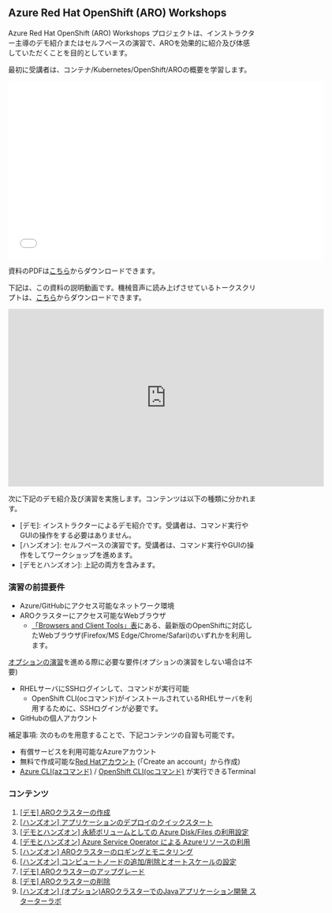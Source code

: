 ## Azure Red Hat OpenShift (ARO) Workshops

Azure Red Hat OpenShift (ARO) Workshops プロジェクトは、インストラクター主導のデモ紹介またはセルフペースの演習で、AROを効果的に紹介及び体感していただくことを目的としています。

最初に受講者は、コンテナ/Kubernetes/OpenShift/AROの概要を学習します。

<embed src="docs/pdf/2022-aro-workshop-lecture.pdf#&scrollbar=0&view=Fit&viewrect=0,0,570,0" width="640" height="360" hspace="0" vspace="0">

資料のPDFは[こちら](docs/pdf/2022-aro-workshop-lecture.pdf)からダウンロードできます。


下記は、この資料の説明動画です。機械音声に読み上げさせているトークスクリプトは、[こちら](docs/pdf/talkscripts.zip)からダウンロードできます。

<iframe width="640" height="360" src="https://www.youtube.com/embed/4UZKbwpJGew" title="YouTube video player" frameborder="0" allow="accelerometer; autoplay; clipboard-write; encrypted-media; gyroscope; picture-in-picture" allowfullscreen></iframe>

次に下記のデモ紹介及び演習を実施します。コンテンツは以下の種類に分かれます。

- \[デモ\]: インストラクターによるデモ紹介です。受講者は、コマンド実行やGUIの操作をする必要はありません。
- \[ハンズオン\]: セルフペースの演習です。受講者は、コマンド実行やGUIの操作をしてワークショップを進めます。
- \[デモとハンズオン\]: 上記の両方を含みます。

### 演習の前提要件

- Azure/GitHubにアクセス可能なネットワーク環境
- AROクラスターにアクセス可能なWebブラウザ
   - [「Browsers and Client Tools」表](https://access.redhat.com/articles/4763741)にある、最新版のOpenShiftに対応したWebブラウザ(Firefox/MS Edge/Chrome/Safari)のいずれかを利用します。

[オプションの演習](docs/aro-sample-app-develop)を進める際に必要な要件(オプションの演習をしない場合は不要)
- RHELサーバにSSHログインして、コマンドが実行可能
   - OpenShift CLI(ocコマンド)がインストールされているRHELサーバを利用するために、SSHログインが必要です。
- GitHubの個人アカウント

補足事項: 次のものを用意することで、下記コンテンツの自習も可能です。

- 有償サービスを利用可能なAzureアカウント
- 無料で作成可能な[Red Hatアカウント](https://cloud.redhat.com/) (「Create an account」から作成)
- [Azure CLI(azコマンド)](https://docs.microsoft.com/ja-jp/cli/azure/install-azure-cli) / [OpenShift CLI(ocコマンド)](https://access.redhat.com/documentation/ja-jp/openshift_container_platform/4.11/html/cli_tools/_openshift-cli-oc) が実行できるTerminal

### コンテンツ

1. [\[デモ\] AROクラスターの作成](docs/aro-create)
1. [\[ハンズオン\] アプリケーションのデプロイのクイックスタート](docs/aro-app-deploy-quickstart)
1. [\[デモとハンズオン\] 永続ボリュームとしての Azure Disk/Files の利用設定](docs/aro-volume)
1. [\[デモとハンズオン\] Azure Service Operator による Azureリソースの利用](docs/aro-azure-resource)
1. [\[ハンズオン\] AROクラスターのロギングとモニタリング](docs/aro-logs-and-monitor)
1. [\[ハンズオン\] コンピュートノードの追加/削除とオートスケールの設定](docs/aro-nodes)
1. [\[デモ\] AROクラスターのアップグレード](docs/aro-upgrade)
1. [\[デモ\] AROクラスターの削除](docs/aro-delete)
2. [\[ハンズオン\] (オプション)AROクラスターでのJavaアプリケーション開発 スターターラボ](docs/aro-sample-app-develop)
